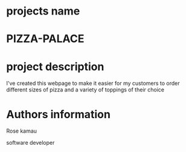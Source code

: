 # projects name
<h1>PIZZA-PALACE</h1>

# project description
<p> I've created this webpage to make it easier for my customers to order different sizes of pizza and a variety of toppings of their choice</p>

# Authors information
<p>Rose kamau</p>
<p>software developer</p>
